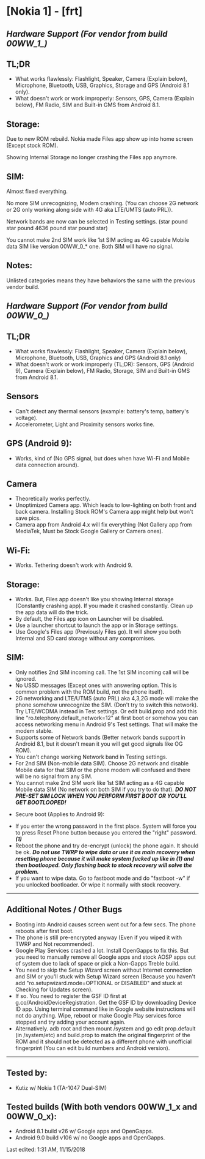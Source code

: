 # [Nokia 1] - [frt]

## *Hardware Support (For vendor from build 00WW_1_)*

## TL;DR
- What works flawlessly: Flashlight, Speaker, Camera (Explain below), Microphone, Bluetooth, USB, Graphics, Storage and GPS (Android 8.1 only).
- What doesn't work or work improperly: Sensors, GPS, Camera (Explain below), FM Radio, SIM and Built-in GMS from Android 8.1.

## Storage:

Due to new ROM rebuild. Nokia made Files app show up into home screen (Except stock ROM).

Showing Internal Storage no longer crashing the Files app anymore.

## SIM:

Almost fixed everything.

No more SIM unrecognizing, Modem crashing. (You can choose 2G network or 2G only working along side with 4G aka LTE/UMTS (auto PRL)).

Network bands are now can be selected in Testing settings. (star pound star pound 4636 pound star pound star)

You cannot make 2nd SIM work like 1st SIM acting as 4G capable Mobile data SIM like version 00WW_0_* one. Both SIM will have no signal.


## Notes:

Unlisted categories means they have behaviors the same with the previous vendor build.

## *Hardware Support (For vendor from build 00WW_0_)*

## TL;DR
- What works flawlessly: Flashlight, Speaker, Camera (Explain below), Microphone, Bluetooth, USB, Graphics and GPS (Android 8.1 only)
- What doesn't work or work improperly (TL;DR): Sensors, GPS (Android 9), Camera (Explain below), FM Radio, Storage, SIM and Built-in GMS from Android 8.1.

## Sensors

- Can't detect any thermal sensors (example: battery's temp, battery's voltage).
- Accelerometer, Light and Proximity sensors works fine.

## GPS (Android 9):
- Works, kind of (No GPS signal, but does when have Wi-Fi and Mobile data connection around).

## Camera
- Theoretically works perfectly.
- Unoptimized Camera app. Which leads to low-lighting on both front and back camera. Installing Stock ROM's Camera app might help but won't save pics.
- Camera app from Android 4.x will fix everything (Not Gallery app from MediaTek, Must be Stock Google Gallery or Camera ones).

## Wi-Fi:
- Works. Tethering doesn't work with Android 9.

## Storage:
- Works. But, Files app doesn't like you showing Internal storage (Constantly crashing app). If you made it crashed constantly. Clean up the app data will do the trick.
- By default, the Files app icon on Launcher will be disabled.
- Use a launcher shortcut to launch the app or in Storage settings.
- Use Google's Files app (Previously Files go). It will show you both Internal and SD card storage without any compromises.

## SIM:
- Only notifies 2nd SIM incoming call. The 1st SIM incoming call will be ignored.
- No USSD messages (Except ones with answering option. This is common problem with the ROM build, not the phone itself).
- 2G networking and LTE/UTMS (auto PRL) aka 4,3,2G mode will make the phone somehow unrecognize the SIM. (Don't try to switch this network). Try LTE/WCDMA instead in Test settings. Or edit build.prop and add this line "ro.telephony.default_network=12" at first boot or somehow you can access networking menu in Android 9's Test settings. That will make the modem stable.
- Supports some of Network bands (Better network bands support in Android 8.1, but it doesn't mean it you will get good signals like OG ROM).
- You can't change working Network band in Testing settings.
- For 2nd SIM (Non-mobile data SIM). Choose 2G network and disable Mobile data for that SIM or the phone modem will confused and there will be no signal from any SIM.
- You cannot make 2nd SIM work like 1st SIM acting as a 4G capable Mobile data SIM (No network on both SIM if you try to do that).
**_DO NOT PRE-SET SIM LOCK WHEN YOU PERFORM FIRST BOOT OR YOU'LL GET BOOTLOOPED!_**

* Secure boot (Applies to Android 9):
- If you enter the wrong password in the first place. System will force you to press Reset Phone button because you entered the "right" password. **_(1)_**
- Reboot the phone and try de-encrypt (unlock) the phone again. It should be ok.
**_Do not use TWRP to wipe data or use it as main recovery when resetting phone because it will make system fucked up like in (1) and then bootlooped. Only flashing back to stock recovery will solve the problem._**
- If you want to wipe data. Go to fastboot mode and do "fastboot -w" if you unlocked bootloader. Or wipe it normally with stock recovery.

***
## Additional Notes / Other Bugs
- Booting into Android causes screen went out for a few secs. The phone reboots after first boot.
- The phone is still pre-encrypted anyway (Even if you wiped it with TWRP and Not recommended).
- Google Play Services crashed a lot. Install OpenGapps to fix this. But you need to manually remove all Google apps and stock AOSP apps out of system due to lack of space or pick a Non-Gapps Treble build.
- You need to skip the Setup Wizard screen without Internet connection and SIM or you'll stuck with Setup Wizard screen (Because you haven't add "ro.setupwizard.mode=OPTIONAL or DISABLED" and stuck at Checking for Updates screen).
- If so. You need to register the GSF ID first at g.co/AndroidDeviceRegistration. Get the GSF ID by downloading Device ID app. Using terminal command like in Google website instructions will not do anything. Wipe, reboot or make Google Play services force stopped and try adding your account again.
- Alternatively. adb root and then mount /system and go edit prop.default (in /system/etc) and build.prop to match the original fingerprint of the ROM and it should not be detected as a different phone with unofficial fingerprint (You can edit build numbers and Android version).

***

## Tested by:
- Kutiz w/ Nokia 1 (TA-1047 Dual-SIM)


## Tested builds  (With both vendors 00WW_1_x and 00WW_0_x):
- Android 8.1 build v26 w/ Google apps and OpenGapps.
- Android 9.0 build v106 w/ no Google apps and OpenGapps.

Last edited: 1:31 AM, 11/15/2018